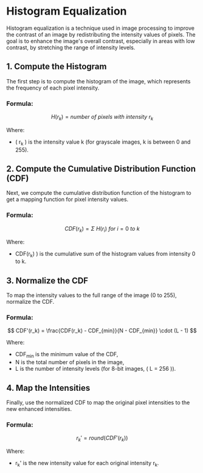 # Histogram Equalization

Histogram equalization is a technique used in image processing to improve the contrast of an image by redistributing the intensity values of pixels. The goal is to enhance the image's overall contrast, especially in areas with low contrast, by stretching the range of intensity levels.

## 1. Compute the Histogram

The first step is to compute the histogram of the image, which represents the frequency of each pixel intensity.

### Formula:

$$
H(r_k) = number\ of\ pixels\ with\ intensity\ r_k
$$

Where:

- \( r<sub>k</sub> \) is the intensity value k (for grayscale images, k is between 0 and 255).


## 2. Compute the Cumulative Distribution Function (CDF)

Next, we compute the cumulative distribution function of the histogram to get a mapping function for pixel intensity values.

### Formula:

$$
CDF(r_k) = Σ\ H(r_i)\ for\ i = 0\ to\ k
$$

Where:

- CDF(r<sub>k</sub>) \) is the cumulative sum of the histogram values from intensity 0 to k.


## 3. Normalize the CDF

To map the intensity values to the full range of the image (0 to 255), normalize the CDF.

### Formula:

$$
CDF'(r_k) = \frac{CDF(r_k) - CDF_{min}}{N - CDF_{min}} \cdot (L - 1)
$$

Where:

- CDF<sub>min</sub> is the minimum value of the CDF,
- N is the total number of pixels in the image,
- L is the number of intensity levels (for 8-bit images, \( L = 256 \)).


## 4. Map the Intensities

Finally, use the normalized CDF to map the original pixel intensities to the new enhanced intensities.

### Formula:

$$
r_k' = round(CDF'(r_k))
$$

Where:

- r<sub>k</sub>' is the new intensity value for each original intensity r<sub>k</sub>.

